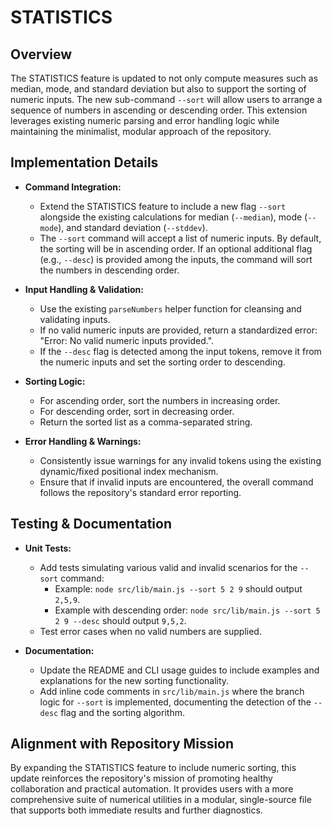 # STATISTICS

## Overview
The STATISTICS feature is updated to not only compute measures such as median, mode, and standard deviation but also to support the sorting of numeric inputs. The new sub-command `--sort` will allow users to arrange a sequence of numbers in ascending or descending order. This extension leverages existing numeric parsing and error handling logic while maintaining the minimalist, modular approach of the repository.

## Implementation Details
- **Command Integration:**
  - Extend the STATISTICS feature to include a new flag `--sort` alongside the existing calculations for median (`--median`), mode (`--mode`), and standard deviation (`--stddev`).
  - The `--sort` command will accept a list of numeric inputs. By default, the sorting will be in ascending order. If an optional additional flag (e.g., `--desc`) is provided among the inputs, the command will sort the numbers in descending order.

- **Input Handling & Validation:**
  - Use the existing `parseNumbers` helper function for cleansing and validating inputs.
  - If no valid numeric inputs are provided, return a standardized error: "Error: No valid numeric inputs provided.".
  - If the `--desc` flag is detected among the input tokens, remove it from the numeric inputs and set the sorting order to descending.

- **Sorting Logic:**
  - For ascending order, sort the numbers in increasing order.
  - For descending order, sort in decreasing order.
  - Return the sorted list as a comma-separated string.

- **Error Handling & Warnings:**
  - Consistently issue warnings for any invalid tokens using the existing dynamic/fixed positional index mechanism.
  - Ensure that if invalid inputs are encountered, the overall command follows the repository's standard error reporting.

## Testing & Documentation
- **Unit Tests:**
  - Add tests simulating various valid and invalid scenarios for the `--sort` command:
    - Example: `node src/lib/main.js --sort 5 2 9` should output `2,5,9`.
    - Example with descending order: `node src/lib/main.js --sort 5 2 9 --desc` should output `9,5,2`.
  - Test error cases when no valid numbers are supplied.

- **Documentation:**
  - Update the README and CLI usage guides to include examples and explanations for the new sorting functionality.
  - Add inline code comments in `src/lib/main.js` where the branch logic for `--sort` is implemented, documenting the detection of the `--desc` flag and the sorting algorithm.

## Alignment with Repository Mission
By expanding the STATISTICS feature to include numeric sorting, this update reinforces the repository's mission of promoting healthy collaboration and practical automation. It provides users with a more comprehensive suite of numerical utilities in a modular, single-source file that supports both immediate results and further diagnostics.